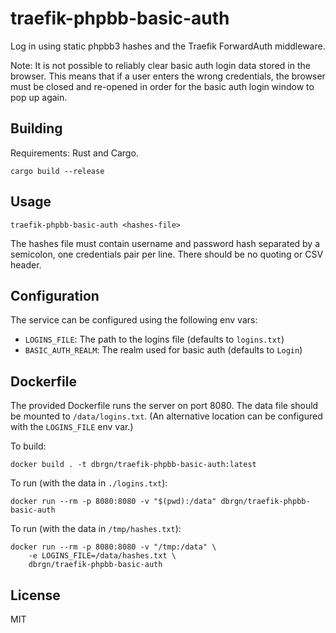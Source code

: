 # traefik-phpbb-basic-auth

Log in using static phpbb3 hashes and the Traefik ForwardAuth middleware.

Note: It is not possible to reliably clear basic auth login data stored in the
browser. This means that if a user enters the wrong credentials, the browser
must be closed and re-opened in order for the basic auth login window to pop up
again.

## Building

Requirements: Rust and Cargo.

    cargo build --release

## Usage

    traefik-phpbb-basic-auth <hashes-file>

The hashes file must contain username and password hash separated by a
semicolon, one credentials pair per line. There should be no quoting or CSV
header.

## Configuration

The service can be configured using the following env vars:

- `LOGINS_FILE`: The path to the logins file (defaults to `logins.txt`)
- `BASIC_AUTH_REALM`: The realm used for basic auth (defaults to `Login`)

## Dockerfile

The provided Dockerfile runs the server on port 8080. The data file should be
mounted to `/data/logins.txt`. (An alternative location can be configured with
the `LOGINS_FILE` env var.)

To build:

    docker build . -t dbrgn/traefik-phpbb-basic-auth:latest

To run (with the data in `./logins.txt`):

    docker run --rm -p 8080:8080 -v "$(pwd):/data" dbrgn/traefik-phpbb-basic-auth

To run (with the data in `/tmp/hashes.txt`):

    docker run --rm -p 8080:8080 -v "/tmp:/data" \
        -e LOGINS_FILE=/data/hashes.txt \
        dbrgn/traefik-phpbb-basic-auth

## License

MIT
